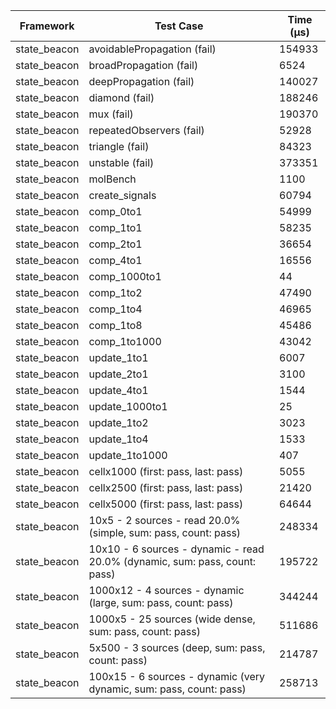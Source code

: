 | Framework | Test Case | Time (μs) |
| --- | --- | --- |
| state_beacon | avoidablePropagation (fail) | 154933 |
| state_beacon | broadPropagation (fail) | 6524 |
| state_beacon | deepPropagation (fail) | 140027 |
| state_beacon | diamond (fail) | 188246 |
| state_beacon | mux (fail) | 190370 |
| state_beacon | repeatedObservers (fail) | 52928 |
| state_beacon | triangle (fail) | 84323 |
| state_beacon | unstable (fail) | 373351 |
| state_beacon | molBench | 1100 |
| state_beacon | create_signals | 60794 |
| state_beacon | comp_0to1 | 54999 |
| state_beacon | comp_1to1 | 58235 |
| state_beacon | comp_2to1 | 36654 |
| state_beacon | comp_4to1 | 16556 |
| state_beacon | comp_1000to1 | 44 |
| state_beacon | comp_1to2 | 47490 |
| state_beacon | comp_1to4 | 46965 |
| state_beacon | comp_1to8 | 45486 |
| state_beacon | comp_1to1000 | 43042 |
| state_beacon | update_1to1 | 6007 |
| state_beacon | update_2to1 | 3100 |
| state_beacon | update_4to1 | 1544 |
| state_beacon | update_1000to1 | 25 |
| state_beacon | update_1to2 | 3023 |
| state_beacon | update_1to4 | 1533 |
| state_beacon | update_1to1000 | 407 |
| state_beacon | cellx1000 (first: pass, last: pass) | 5055 |
| state_beacon | cellx2500 (first: pass, last: pass) | 21420 |
| state_beacon | cellx5000 (first: pass, last: pass) | 64644 |
| state_beacon | 10x5 - 2 sources - read 20.0% (simple, sum: pass, count: pass) | 248334 |
| state_beacon | 10x10 - 6 sources - dynamic - read 20.0% (dynamic, sum: pass, count: pass) | 195722 |
| state_beacon | 1000x12 - 4 sources - dynamic (large, sum: pass, count: pass) | 344244 |
| state_beacon | 1000x5 - 25 sources (wide dense, sum: pass, count: pass) | 511686 |
| state_beacon | 5x500 - 3 sources (deep, sum: pass, count: pass) | 214787 |
| state_beacon | 100x15 - 6 sources - dynamic (very dynamic, sum: pass, count: pass) | 258713 |
